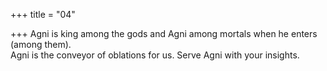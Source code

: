+++
title = "04"

+++
Agni is king among the gods and Agni among mortals when he enters  (among them).  
Agni is the conveyor of oblations for us. Serve Agni with your insights. 